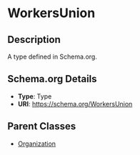 # WorkersUnion

## Description
A type defined in Schema.org.

## Schema.org Details
- **Type**: Type
- **URI**: https://schema.org/WorkersUnion

## Parent Classes
- [Organization](../Organization.md)



